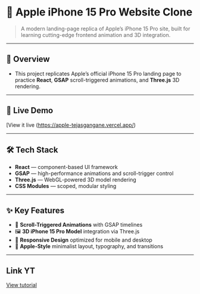 # 🍎 Apple iPhone 15 Pro Website Clone

> A modern landing-page replica of Apple’s iPhone 15 Pro site, built for learning cutting-edge frontend animation and 3D integration.

---

## 📖 Overview

- This project replicates Apple’s official iPhone 15 Pro landing page to practice **React**, **GSAP** scroll-triggered animations, and **Three.js** 3D rendering.
---

## 🚀 Live Demo

[View it live (https://apple-tejasgangane.vercel.app/)  


---

## 🛠 Tech Stack

- **React** — component-based UI framework
- **GSAP** — high-performance animations and scroll-trigger control
- **Three.js** — WebGL-powered 3D model rendering 
- **CSS Modules** — scoped, modular styling

---

## ✨ Key Features

- 🔄 **Scroll-Triggered Animations** with GSAP timelines
- 🖼️ **3D iPhone 15 Pro Model** integration via Three.js 
- 📱 **Responsive Design** optimized for mobile and desktop 
- 🎨 **Apple-Style** minimalist layout, typography, and transitions

---

## Link YT 
[View tutorial ](https://www.youtube.com/watch?v=kRQbRAJ4-Fs)  

